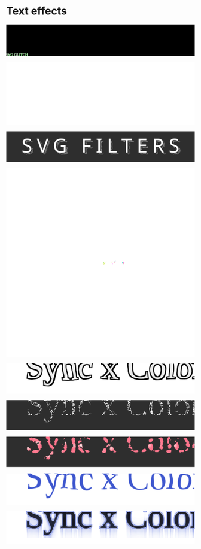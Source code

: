# Text effects

![](1glitch.svg)

![](2broken.svg)

![](3outline.svg)

![](5turbocolors.svg)

![](6funky.svg)

![](7meshy.svg)

![](8lovely.svg)

![](9underwater.svg)

![](10ufo.svg)


